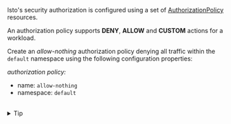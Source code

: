 Isto's security authorization is configured using 
a set of [AuthorizationPolicy](https://istio.io/latest/docs/reference/config/security/authorization-policy/)
resources.

An authorization policy supports **DENY**, **ALLOW** and **CUSTOM** actions for a workload.

Create an *allow-nothing* authorization policy denying all traffic within the `default` namespace 
using the following configuration properties:

*authorization policy:*
- name: `allow-nothing`
- namespace: `default`


<br>
<details><summary>Tip</summary>

```plain
apiVersion: security.istio.io/v1
kind: AuthorizationPolicy
metadata:
  name: // TODO
  namespace: default
spec:
  // TODO
```{{copy}}
</details>


<br>
<details><summary>Solution</summary>

```plain
apiVersion: security.istio.io/v1
kind: AuthorizationPolicy
metadata:
  name: allow-nothing
  namespace: default
spec:
  {}
```{{copy}}
</details>